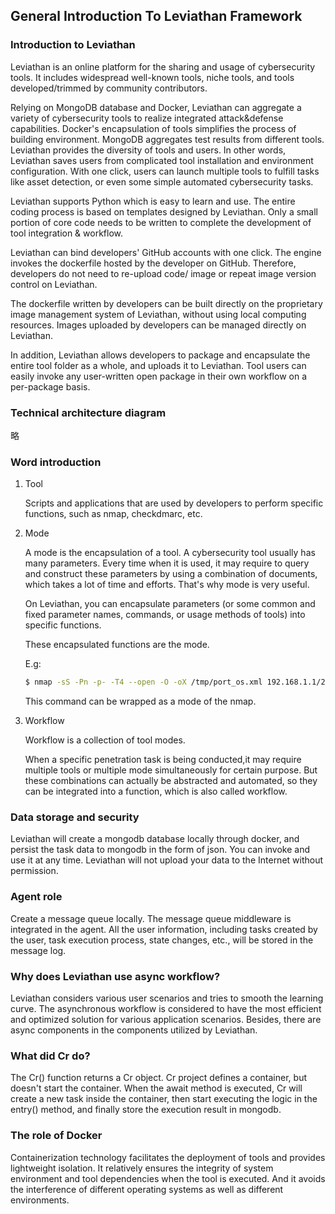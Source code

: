 ## General Introduction To Leviathan Framework

### Introduction to Leviathan

Leviathan is an online platform for the sharing and usage of cybersecurity tools. It includes widespread well-known tools, niche tools, and tools developed/trimmed by community contributors.

Relying on MongoDB database and Docker, Leviathan can aggregate a variety of cybersecurity tools to realize integrated attack&defense capabilities. Docker's encapsulation of tools simplifies the process of building environment. MongoDB aggregates test results from different tools. Leviathan provides the diversity of tools and users. In other words, Leviathan saves users from complicated tool installation and environment configuration. With one click, users can launch multiple tools to fulfill tasks like asset detection, or even some simple automated cybersecurity tasks.

Leviathan supports Python which is easy to learn and use. The entire coding process is based on templates designed by Leviathan. Only a small portion of core code needs to be written to complete the development of tool integration & workflow.

Leviathan can bind developers' GitHub accounts with one click. The engine invokes the dockerfile hosted by the developer on GitHub. Therefore, developers do not need to re-upload code/ image or repeat image version control on Leviathan.

The dockerfile written by developers can be built directly on the proprietary image management system of Leviathan, without using local computing resources. Images uploaded by developers can be managed directly on Leviathan.

In addition, Leviathan allows developers to package and encapsulate the entire tool folder as a whole, and uploads it to Leviathan. Tool users can easily invoke any user-written open package in their own workflow on a per-package basis.

### Technical architecture diagram

略

### Word introduction

1. Tool

   Scripts and applications that are used by developers to perform specific functions, such as nmap, checkdmarc, etc.

2. Mode

   A mode is the encapsulation of a tool. A cybersecurity tool usually has many parameters. Every time when it is used, it may require to query and construct these parameters by using a combination of documents, which takes a lot of time and efforts. That's why mode is very useful.

   On Leviathan, you can encapsulate parameters (or some common and fixed parameter names, commands, or usage methods of tools) into specific functions.

   These encapsulated functions are the mode.

   E.g:

   ```bash
   $ nmap -sS -Pn -p- -T4 --open -O -oX /tmp/port_os.xml 192.168.1.1/24
   ```

   This command can be wrapped as a mode of the nmap.

3. Workflow

   Workflow is a collection of tool modes.

   When a specific penetration task is being conducted,it may require multiple tools or multiple mode simultaneously for certain purpose. But these combinations can actually be abstracted and automated, so they can be integrated into a function, which is also called workflow.


### Data storage and security

Leviathan will create a mongodb database locally through docker, and persist the task data to mongodb in the form of json. You can invoke and use it at any time. Leviathan will not upload your data to the Internet without permission.

### Agent role

Create a message queue locally. The message queue middleware is integrated in the agent. All the user information, including tasks created by the user, task execution process, state changes, etc., will be stored in the message log. 

### Why does Leviathan use async workflow?

Leviathan considers various user scenarios and tries to smooth the learning curve. The asynchronous workflow is considered to have the most efficient and optimized solution for various application scenarios. Besides, there are async components in the components utilized by Leviathan.

### What did Cr do?

The Cr() function returns a Cr object. Cr project defines a container, but doesn't start the container. When the await method is executed, Cr will create a new task inside the container, then start executing the logic in the entry() method, and finally store the execution result in mongodb.

### The role of Docker

Containerization technology facilitates the deployment of tools and provides lightweight isolation. It relatively ensures the integrity of system environment and tool dependencies when the tool is executed. And it avoids the interference of different operating systems as well as different environments.
